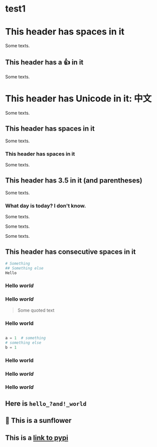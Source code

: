 <!-- prettier-ignore-start -->

# test1

<!--TOC-->

<!--TOC-->

# This header has spaces in it

Some texts.

## This header has a :thumbsup: in it

Some texts.

# This header has Unicode in it: 中文

Some texts.

## This header has spaces in it

Some texts.

### This header has spaces in it

Some texts.

## This header has 3.5 in it (and parentheses)

Some texts.

### What day is today? I don't know.

Some texts.

Some texts.

Some texts.

## This header has     consecutive spaces in it

```bash
# Something
## Something else
Hello
```

### Hello _world_
### Hello *world*

> Some quoted text

### Hello __world__

```java
```

```python
a = 1  # something
# something else
b = 1
```

### Hello **world**
### Hello _**world**_
### Hello *__world__*

## Here is `hello_?and!_world`

## 🌻 This is a sunflower

## This is a [link to pypi](https://pypi.org/project/markdown-toc-creator/)

<!-- prettier-ignore-end -->
